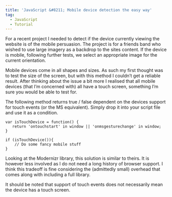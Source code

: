 ```yaml
---
title: 'JavaScript &#8211; Mobile device detection the easy way'
tag:
  - JavaScript
  - Tutorial
---
```

For a recent project I needed to detect if the device currently viewing the website is of the mobile persuasion. The project is for a friends band who wished to use large imagery as a backdrop to the sites content. If the device is mobile, following further tests, we select an appropriate image for the current orientation.

Mobile devices come in all shapes and sizes. As such my first thought was to test the size of the screen, but with this method I couldn&#8217;t get a reliable result. After thinking about the issue a bit more I realised that all mobile devices (that I&#8217;m concerned with) all have a touch screen, something I&#8217;m sure you would be able to test for.

The following method returns true / false dependent on the devices support for touch events (or the MS equivalent). Simply drop it into your script file and use it as a condition.

<pre data-language="javascript"><code>var isTouchDevice = function() {
   return 'ontouchstart' in window || 'onmsgesturechange' in window;
}

if (isTouchDevice()){
    // Do some fancy mobile stuff
}</code></pre>

Looking at the Modernizr library, this solution is similar to theirs. It is however less involved as I do not need a long history of browser support. I think this tradeoff is fine considering the (admittedly small) overhead that comes along with including a full library.

It should be noted that support of touch events does not necessarily mean the device has a touch screen.
